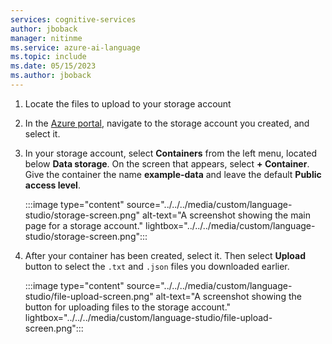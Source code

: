 ```yaml
---
services: cognitive-services
author: jboback
manager: nitinme
ms.service: azure-ai-language
ms.topic: include
ms.date: 05/15/2023
ms.author: jboback
---
```


1. Locate the files to upload to your storage account

1. In the [Azure portal](https://portal.azure.com), navigate to the storage account you created, and select it.

1. In your storage account, select **Containers** from the left menu, located below **Data storage**. On the screen that appears, select **+ Container**. Give the container the name **example-data** and leave the default **Public access level**.

    :::image type="content" source="../../../media/custom/language-studio/storage-screen.png" alt-text="A screenshot showing the main page for a storage account." lightbox="../../../media/custom/language-studio/storage-screen.png":::

1. After your container has been created, select it. Then select **Upload** button to select the `.txt` and `.json` files you downloaded earlier. 

    :::image type="content" source="../../../media/custom/language-studio/file-upload-screen.png" alt-text="A screenshot showing the button for uploading files to the storage account." lightbox="../../../media/custom/language-studio/file-upload-screen.png":::

